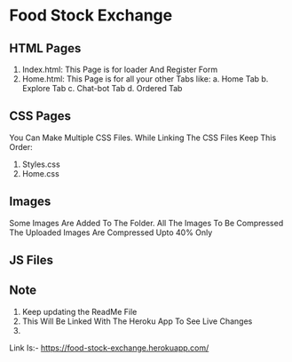 # Food Stock Exchange

## HTML Pages
1. Index.html: This Page is for loader And Register Form
2. Home.html: This Page is for all your other Tabs like:
   a. Home Tab
   b. Explore Tab
   c. Chat-bot Tab
   d. Ordered Tab

## CSS Pages
You Can Make Multiple CSS Files.
While Linking The CSS Files Keep This Order:
1. Styles.css
2. Home.css

## Images
Some Images Are Added To The Folder.
All The Images To Be Compressed
The Uploaded Images Are Compressed Upto 40% Only

## JS Files

## Note
1. Keep updating the ReadMe File
2. This Will Be Linked With The Heroku App To See Live Changes
3. 


Link Is:- https://food-stock-exchange.herokuapp.com/
